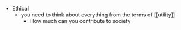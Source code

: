- Ethical
	- you need to think about everything from the terms of [[utility]] 
		- How much can you contribute to society